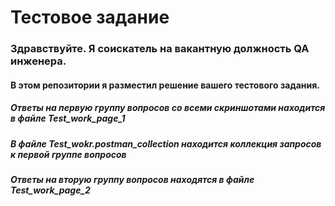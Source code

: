 #  Тестовое задание

###  Здравствуйте. Я соискатель  на вакантную должность QA инженера.
#### В этом репозитории я разместил решение вашего тестового задания.

##### Ответы на первую группу вопросов со всеми скриншотами находится в файле Test_work_page_1
##### В файле Test_wokr.postman_collection находится коллекция запросов к первой группе вопросов
##### Ответы на вторую группу вопросов находятся в файле Test_work_page_2





